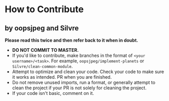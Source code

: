 # How to Contribute
## by oopsjpeg and Silvre

**Please read this __twice__ and then refer back to it when in doubt.**

- **DO NOT COMMIT TO MASTER.**
- If you'd like to contribute, make branches in the format of `<your username>/<task>`. For example, `oopsjpeg/implement-planets` or `Silvre/clean-common-module`.
- Attempt to optimize and clean your code. Check your code to make sure it works as intended. PR when you are finished.
- Do not remove unused imports, run a format, or generally attempt to clean the project if your PR is not solely for cleaning the project.
- If your code isn't basic, comment on it.